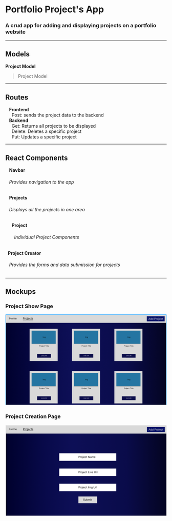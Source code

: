 # Portfolio Project's App
### A crud app for adding and displaying projects on a portfolio website

---







## Models
**Project Model** 
> Project Model 

---

## Routes 
&nbsp;&nbsp; **Frontend**<br> 
&nbsp;&nbsp;&nbsp;&nbsp; Post: sends the project data to the backend<br> 
&nbsp;&nbsp; **Backend**<br> 
&nbsp;&nbsp;&nbsp;&nbsp; Get: Returns all projects to be displayed<br> 
&nbsp;&nbsp;&nbsp;&nbsp; Delete: Deletes a specific project<br> 
&nbsp;&nbsp;&nbsp;&nbsp; Put: Updates a specific project<br> 

---

## React Components
&nbsp;&nbsp; **Navbar**<br>
###### &nbsp;&nbsp; Provides navigation to the app<br>
&nbsp;&nbsp; **Projects**<br>
###### &nbsp;&nbsp; Displays all the projects in one area<br>
&nbsp;&nbsp;&nbsp;&nbsp; **Project**<br>
###### &nbsp;&nbsp;&nbsp;&nbsp;&nbsp;&nbsp; Individual Project Components<br>
&nbsp;&nbsp;**Project Creator**<br>
###### &nbsp;&nbsp; Provides the forms and data submission for projects<br>

---

## Mockups

### Project Show Page 

![project show page](/assets/images/ShowProject.png)


### Project Creation Page

![project add page](/assets/images/AddProject.png)
